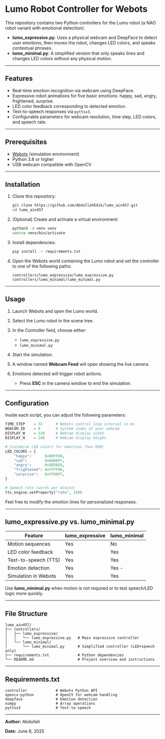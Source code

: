 # Lumo Robot Controller for Webots

This repository contains two Python controllers for the Lumo robot (a NAO robot variant with emotional detection):

* **lumo\_expressive.py**: Uses a physical webcam and DeepFace to detect user emotions, then moves the robot, changes LED colors, and speaks contextual phrases.
* **lumo\_minimal.py**: A simplified version that only speaks lines and changes LED colors without any physical motion.

---

## Features

* Real-time emotion recognition via webcam using DeepFace.
* Expressive robot animations for five basic emotions: happy, sad, angry, frightened, surprise.
* LED color feedback corresponding to detected emotion.
* Text-to-speech responses via `pyttsx3`.
* Configurable parameters for webcam resolution, time step, LED colors, and speech rate.

---

## Prerequisites

* [Webots](https://cyberbotics.com/) (simulation environment)
* Python 3.8 or higher
* USB webcam compatible with OpenCV

---

## Installation

1. Clone this repository:

   ```bash
   git clone https://github.com/AbdullahEdik/lumo_ain457.git
   cd lumo_ain457
   ```

2. (Optional) Create and activate a virtual environment:

   ```bash
   python3 -m venv venv
   source venv/bin/activate
   ```

3. Install dependencies:

   ```bash
   pip install -r requirements.txt
   ```

4. Open the Webots world containing the Lumo robot and set the controller to one of the following paths:

   ```
   controllers/lumo_expressive/lumo_expressive.py
   controllers/lumo_minimal/lumo_minimal.py
   ```

---

## Usage

1. Launch Webots and open the Lumo world.
2. Select the Lumo robot in the scene tree.
3. In the Controller field, choose either:

   * `lumo_expressive.py`
   * `lumo_minimal.py`
4. Start the simulation.
5. A window named **Webcam Feed** will open showing the live camera.
6. Emotions detected will trigger robot actions.

   * Press **ESC** in the camera window to end the simulation.

---

## Configuration

Inside each script, you can adjust the following parameters:

```python
TIME_STEP    = 32      # Webots control loop interval in ms
WEBCAM_ID    = 0       # System index of your webcam
DISPLAY_W    = 320     # Webcam display width
DISPLAY_H    = 240     # Webcam display height

# Customize LED colors for emotions (hex RGB)
LED_COLORS = {
    "happy":      0x00FF00,
    "sad":        0x0000FF,
    "angry":      0x9DD8E6,
    "frightened": 0xFFFF00,
    "surprise":   0xFF00FF,
}

# Speech rate (words per minute)
tts_engine.setProperty("rate", 150)
```

Feel free to modify the emotion lines for personalized responses.

---

## lumo\_expressive.py vs. lumo\_minimal.py

| Feature              | lumo\_expressive | lumo\_minimal  |
| -------------------- | ---------------- | -------------- |
| Motion sequences     | Yes              | No             |
| LED color feedback   | Yes              | Yes            |
| Text-to-speech (TTS) | Yes              | Yes            |
| Emotion detection    | Yes              | Yes -          |
| Simulation in Webots | Yes              | Yes            |

Use **lumo\_minimal.py** when motion is not required or to test speech/LED logic more quickly.

---

## File Structure

```
lumo_ain457/
├── controllers/
│   ├── lumo_expressive/
│   │   └── lumo_expressive.py   # Main expressive controller
│   └── lumo_minimal/
│       └── lumo_minimal.py      # Simplified controller (LED+speech only)
├── requirements.txt             # Python dependencies
└── README.md                    # Project overview and instructions
```

---

## Requirements.txt

```
controller             # Webots Python API
opencv-python          # OpenCV for webcam handling
deepface               # Emotion detection
numpy                  # Array operations
pyttsx3                # Text-to-speech
```

---


**Author:** Abdullah

**Date:** June 8, 2025
